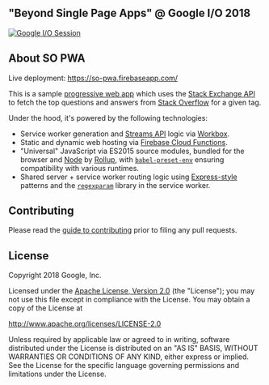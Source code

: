 ## "Beyond Single Page Apps" @ Google I/O 2018

[![Google I/O Session](https://img.youtube.com/vi/X6yof_vIQnk/0.jpg)](https://www.youtube.com/watch?v=X6yof_vIQnk)

## About SO PWA

Live deployment: https://so-pwa.firebaseapp.com/

This is a sample
[progressive web app](https://developers.google.com/web/progressive-web-apps/)
which uses the [Stack Exchange API](https://api.stackexchange.com/) to fetch the
top questions and answers from [Stack Overflow](https://stackoverflow.com/) for
a given tag.

Under the hood, it's powered by the following technologies:

- Service worker generation and [Streams API](https://streams.spec.whatwg.org/)
logic via [Workbox](https://developers.google.com/web/tools/workbox/).
- Static and dynamic web hosting via
[Firebase Cloud Functions](https://firebase.google.com/docs/functions/).
- "Universal" JavaScript via ES2015 source modules, bundled for the browser and
[Node](https://nodejs.org/) by [Rollup](https://rollupjs.org/), with
[`babel-preset-env`](https://babeljs.io/docs/plugins/preset-env/) ensuring
compatibility with various runtimes.
- Shared server + service worker routing logic using
[Express-style](https://expressjs.com/en/guide/routing.html) patterns and the
[`regexparam`](https://github.com/lukeed/regexparam) library in the service
worker.

## Contributing

Please read the [guide to contributing](CONTRIBUTING.md) prior to filing any
pull requests.

## License

Copyright 2018 Google, Inc.

Licensed under the [Apache License, Version 2.0](LICENSE) (the "License");
you may not use this file except in compliance with the License. You may
obtain a copy of the License at

  http://www.apache.org/licenses/LICENSE-2.0

Unless required by applicable law or agreed to in writing, software
distributed under the License is distributed on an "AS IS" BASIS,
WITHOUT WARRANTIES OR CONDITIONS OF ANY KIND, either express or implied.
See the License for the specific language governing permissions and
limitations under the License.
